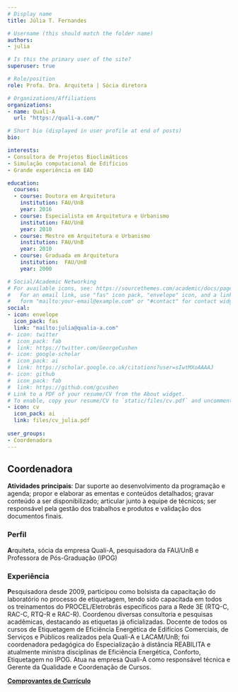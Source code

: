 ```yaml
---
# Display name
title: Júlia T. Fernandes

# Username (this should match the folder name)
authors:
- julia

# Is this the primary user of the site?
superuser: true

# Role/position
role: Profa. Dra. Arquiteta | Sócia diretora

# Organizations/Affiliations
organizations:
- name: Quali-A
  url: "https://quali-a.com/"

# Short bio (displayed in user profile at end of posts)
bio: 

interests:
- Consultora de Projetos Bioclimáticos
- Simulação computacional de Edifícios
- Grande experiência em EAD

education:
  courses:
  - course: Doutora em Arquitetura
    institution: FAU/UnB
    year: 2016
  - course: Especialista em Arquitetura e Urbanismo
    institution: FAU/UnB
    year: 2010
  - course: Mestre em Arquitetura e Urbanismo
    institution: FAU/UnB
    year: 2010
  - course: Graduada em Arquitetura
    institution:  FAU/UnB 
    year: 2000

# Social/Academic Networking
# For available icons, see: https://sourcethemes.com/academic/docs/page-builder/#icons
#   For an email link, use "fas" icon pack, "envelope" icon, and a link in the
#   form "mailto:your-email@example.com" or "#contact" for contact widget.
social:
- icon: envelope
  icon_pack: fas
  link: "mailto:julia@qualia-a.com"
#- icon: twitter
#  icon_pack: fab
#  link: https://twitter.com/GeorgeCushen
#- icon: google-scholar
#  icon_pack: ai
#  link: https://scholar.google.co.uk/citations?user=sIwtMXoAAAAJ
#- icon: github
#  icon_pack: fab
#  link: https://github.com/gcushen
# Link to a PDF of your resume/CV from the About widget.
# To enable, copy your resume/CV to `static/files/cv.pdf` and uncomment the lines below.
- icon: cv
  icon_pack: ai
  link: files/cv_julia.pdf
  
user_groups:
- Coordenadora
---
```


## Coordenadora

**Atividades principais**: Dar suporte ao desenvolvimento da programação e agenda; propor e elaborar as ementas e conteúdos detalhados; gravar conteúdo a ser disponibilizado; articular junto à equipe de técnicos; ser responsável pela gestão dos trabalhos e produtos e validação dos documentos finais.

### Perfil

**A**rquiteta, sócia da empresa Quali-A, pesquisadora da FAU/UnB e Professora de Pós-Graduação (IPOG)

### Experiência

**P**esquisadora desde 2009, participou como bolsista da capacitação do laboratório no processo de etiquetagem, tendo sido capacitada em todos os treinamentos do PROCEL/Eletrobrás específicos para a Rede 3E (RTQ-C, RAC-C, RTQ-R e RAC-R). Coordenou diversas consultoria e pesquisas acadêmicas, destacando as etiquetas já oficializadas. Docente de todos os cursos de Etiquetagem de Eficiência Energética de Edifícios Comerciais, de Serviços e Públicos realizados pela Quali-A e LACAM/UnB; foi coordenadora pedagógica do Especialização à distância REABILITA e atualmente ministra disciplinas de Eficiência Energética, Conforto, Etiquetagem no IPOG. Atua na empresa Quali-A como responsável técnica e Gerente da Qualidade e Coordenação de Cursos.


**[Comprovantes de Currículo]()**
